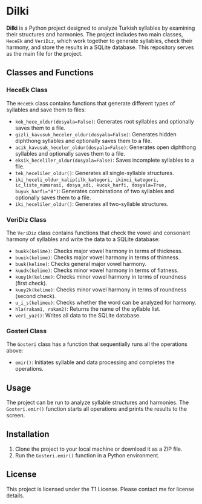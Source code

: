 # Dilki

**Dilki** is a Python project designed to analyze Turkish syllables by examining their structures and harmonies. The project includes two main classes, `HeceEk` and `VeriDiz`, which work together to generate syllables, check their harmony, and store the results in a SQLite database. This repository serves as the main file for the project.

## Classes and Functions

### HeceEk Class
The `HeceEk` class contains functions that generate different types of syllables and save them to files:

- `kok_hece_oldur(dosyala=False)`: Generates root syllables and optionally saves them to a file.
- `gizli_kavusuk_heceler_oldur(dosyala=False)`: Generates hidden diphthong syllables and optionally saves them to a file.
- `acik_kavusuk_heceler_oldur(dosyala=False)`: Generates open diphthong syllables and optionally saves them to a file.
- `eksik_heceliler_oldur(dosyala=False)`: Saves incomplete syllables to a file.
- `tek_heceliler_oldur()`: Generates all single-syllable structures.
- `iki_heceli_oldur_kalip(ilk_kategori, ikinci_kategori, ic_liste_numarasi, dosya_adi, kucuk_harfi, dosyala=True, buyuk_harfi="B")`: Generates combinations of two syllables and optionally saves them to a file.
- `iki_heceliler_oldur()`: Generates all two-syllable structures.

### VeriDiz Class
The `VeriDiz` class contains functions that check the vowel and consonant harmony of syllables and write the data to a SQLite database:

- `buukk(kelime)`: Checks major vowel harmony in terms of thickness.
- `buuik(kelime)`: Checks major vowel harmony in terms of thinness.
- `buuk(kelime)`: Checks general major vowel harmony.
- `kuudk(kelime)`: Checks minor vowel harmony in terms of flatness.
- `kuuy1k(kelime)`: Checks minor vowel harmony in terms of roundness (first check).
- `kuuy2k(kelime)`: Checks minor vowel harmony in terms of roundness (second check).
- `u_i_s(kelimeu)`: Checks whether the word can be analyzed for harmony.
- `hla(rakam1, rakam2)`: Returns the name of the syllable list.
- `veri_yaz()`: Writes all data to the SQLite database.

### Gosteri Class
The `Gosteri` class has a function that sequentially runs all the operations above:

- `emir()`: Initiates syllable and data processing and completes the operations.

## Usage

The project can be run to analyze syllable structures and harmonies. The `Gosteri.emir()` function starts all operations and prints the results to the screen.

## Installation

1. Clone the project to your local machine or download it as a ZIP file.
2. Run the `Gosteri.emir()` function in a Python environment.

## License

This project is licensed under the T1 License. Please contact me for license details.
